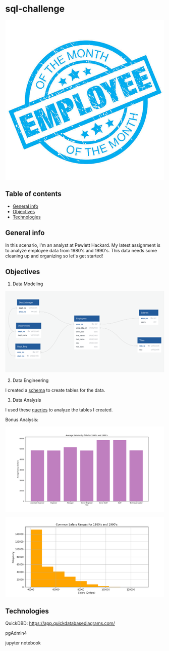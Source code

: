 # sql-challenge

![alt text](Images/employee_stamp.jpg)

## Table of contents
* [General info](#general-info)
* [Objectives](#objectives)
* [Technologies](#technologies)

## General info

In this scenario, I'm an analyst at Pewlett Hackard.  My latest assignment is to analyze employee data from 1980's and 1990's.  This data needs some cleaning up and organizing so let's get started!
	
## Objectives

1) Data Modeling

![alt text](ERD_employees.png)

2) Data Engineering

I created a [schema](schema_empl.sql) to create tables for the data.

3) Data Analysis

I used these [queries](query_analysis.sql) to analyze the tables I created.


Bonus Analysis:


![alt text](Images/avg_salary_bar.png)

![alt text](Images/salary_hist.png)


## Technologies

QuickDBD: https://app.quickdatabasediagrams.com/

pgAdmin4

jupyter notebook